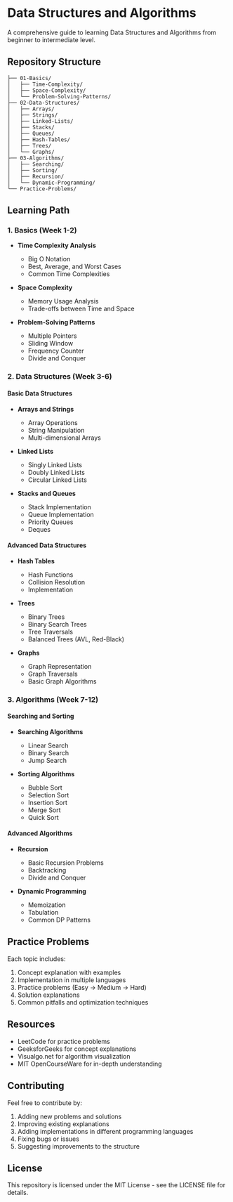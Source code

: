 # Data Structures and Algorithms
A comprehensive guide to learning Data Structures and Algorithms from beginner to intermediate level.

## Repository Structure
```
├── 01-Basics/
│   ├── Time-Complexity/
│   ├── Space-Complexity/
│   └── Problem-Solving-Patterns/
├── 02-Data-Structures/
│   ├── Arrays/
│   ├── Strings/
│   ├── Linked-Lists/
│   ├── Stacks/
│   ├── Queues/
│   ├── Hash-Tables/
│   ├── Trees/
│   └── Graphs/
├── 03-Algorithms/
│   ├── Searching/
│   ├── Sorting/
│   ├── Recursion/
│   └── Dynamic-Programming/
└── Practice-Problems/
```

## Learning Path

### 1. Basics (Week 1-2)
- **Time Complexity Analysis**
  - Big O Notation
  - Best, Average, and Worst Cases
  - Common Time Complexities

- **Space Complexity**
  - Memory Usage Analysis
  - Trade-offs between Time and Space

- **Problem-Solving Patterns**
  - Multiple Pointers
  - Sliding Window
  - Frequency Counter
  - Divide and Conquer

### 2. Data Structures (Week 3-6)

#### Basic Data Structures
- **Arrays and Strings**
  - Array Operations
  - String Manipulation
  - Multi-dimensional Arrays
  
- **Linked Lists**
  - Singly Linked Lists
  - Doubly Linked Lists
  - Circular Linked Lists

- **Stacks and Queues**
  - Stack Implementation
  - Queue Implementation
  - Priority Queues
  - Deques

#### Advanced Data Structures
- **Hash Tables**
  - Hash Functions
  - Collision Resolution
  - Implementation

- **Trees**
  - Binary Trees
  - Binary Search Trees
  - Tree Traversals
  - Balanced Trees (AVL, Red-Black)

- **Graphs**
  - Graph Representation
  - Graph Traversals
  - Basic Graph Algorithms

### 3. Algorithms (Week 7-12)

#### Searching and Sorting
- **Searching Algorithms**
  - Linear Search
  - Binary Search
  - Jump Search

- **Sorting Algorithms**
  - Bubble Sort
  - Selection Sort
  - Insertion Sort
  - Merge Sort
  - Quick Sort

#### Advanced Algorithms
- **Recursion**
  - Basic Recursion Problems
  - Backtracking
  - Divide and Conquer

- **Dynamic Programming**
  - Memoization
  - Tabulation
  - Common DP Patterns

## Practice Problems

Each topic includes:
1. Concept explanation with examples
2. Implementation in multiple languages
3. Practice problems (Easy → Medium → Hard)
4. Solution explanations
5. Common pitfalls and optimization techniques

## Resources
- LeetCode for practice problems
- GeeksforGeeks for concept explanations
- Visualgo.net for algorithm visualization
- MIT OpenCourseWare for in-depth understanding

## Contributing
Feel free to contribute by:
1. Adding new problems and solutions
2. Improving existing explanations
3. Adding implementations in different programming languages
4. Fixing bugs or issues
5. Suggesting improvements to the structure

## License
This repository is licensed under the MIT License - see the LICENSE file for details.
